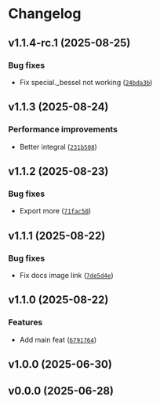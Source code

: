# Changelog

## v1.1.4-rc.1 (2025-08-25)

### Bug fixes

- Fix special._bessel not working ([`24bda3b`](https://github.com/34j/ultrasphere/commit/24bda3b0d545e8647669627c638dccfc0ebd83e6))

## v1.1.3 (2025-08-24)

### Performance improvements

- Better integral ([`231b508`](https://github.com/34j/ultrasphere/commit/231b5085e9f35067722cd1e2c0f86f9cfe090537))

## v1.1.2 (2025-08-23)

### Bug fixes

- Export more ([`71fac50`](https://github.com/34j/ultrasphere/commit/71fac50a7d800bda84132dca9d12e14d163e2715))

## v1.1.1 (2025-08-22)

### Bug fixes

- Fix docs image link ([`7de5d4e`](https://github.com/34j/ultrasphere/commit/7de5d4e9b2a7002730303a43fa8a0e8770e395ce))

## v1.1.0 (2025-08-22)

### Features

- Add main feat ([`6791764`](https://github.com/34j/ultrasphere/commit/679176478b29feb21483339e5b0998dedb2d1f99))

## v1.0.0 (2025-06-30)

## v0.0.0 (2025-06-28)
